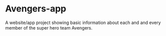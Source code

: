 # Avengers-app
A website/app project showing basic information about each and and every member of the super hero team Avengers.
